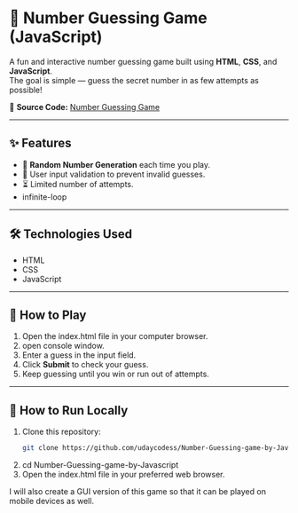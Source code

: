 # 🎯 Number Guessing Game (JavaScript)

A fun and interactive number guessing game built using **HTML**, **CSS**, and **JavaScript**.  
The goal is simple — guess the secret number in as few attempts as possible!

📂 **Source Code:** [Number Guessing Game](https://github.com/udaycodess/Number-Guessing-game-by-Javascript/tree/ea816516cc0052e3624826b60b9366b2de022362)

---

## ✨ Features
- 🎲 **Random Number Generation** each time you play.
- 🔢 User input validation to prevent invalid guesses.
- ⏳ Limited number of attempts.
- infinite-loop

---

## 🛠️ Technologies Used
- HTML
- CSS
- JavaScript

---

## 🚀 How to Play
1. Open the index.html file in your computer browser.
2. open console window.
3. Enter a guess in the input field.
4. Click **Submit** to check your guess.
5. Keep guessing until you win or run out of attempts.

---

## 📂 How to Run Locally
1. Clone this repository:
   ```bash
   git clone https://github.com/udaycodess/Number-Guessing-game-by-Javascript.git
2. cd Number-Guessing-game-by-Javascript
3. Open the index.html file in your preferred web browser.


I will also create a GUI version of this game so that it can be played on mobile devices as well.
